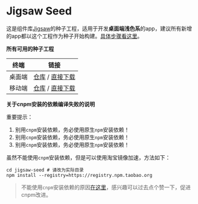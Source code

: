 # Jigsaw Seed

这是组件库[Jigsaw](https://github.com/rdkmaster/jigsaw)的种子工程，适用于开发**桌面端浅色系**的app，建议所有新增的app都以这个工程作为种子开始构建。[具体步骤看这里](http://rdk.zte.com.cn/components/guide/quick-start)。

**所有可用的种子工程**

终端 | 链接
-----|-----
桌面端 | [仓库](https://github.com/rdkmaster/jigsaw-seed) / [直接下载](https://github.com/rdkmaster/jigsaw-seed/archive/master.zip)
移动端 | [仓库](https://github.com/rdkmaster/jigsaw-seed-mobile) / [直接下载](https://github.com/rdkmaster/jigsaw-seed-mobile/archive/master.zip)


**关于cnpm安装的依赖编译失败的说明**

重要提示：
1. 别用`cnpm`安装依赖，务必使用原生`npm`安装依赖！
2. 别用`cnpm`安装依赖，务必使用原生`npm`安装依赖！
3. 别用`cnpm`安装依赖，务必使用原生`npm`安装依赖！

虽然不能使用`cnpm`安装依赖，但是可以使用淘宝镜像加速，方法如下：

```
cd jigsaw-seed # 请改为实际目录
npm install --registry=https://registry.npm.taobao.org
```

> 不能使用`cnpm`安装依赖的原因[在这里](https://github.com/cnpm/cnpmjs.org/issues/1463)，感兴趣可以过去点个赞一下，促进cnpm改进。

